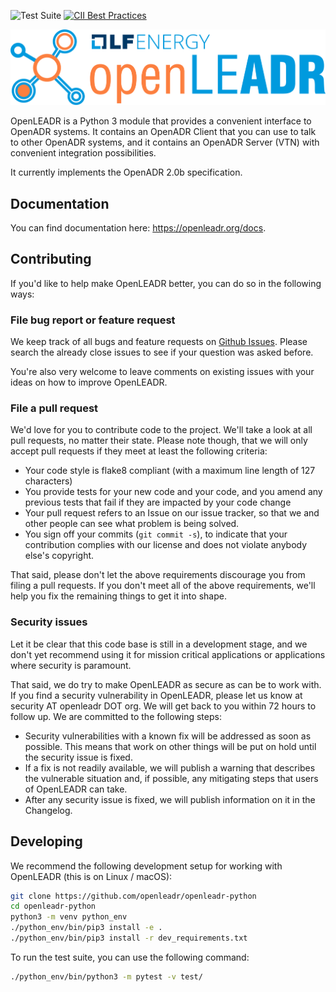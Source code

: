 ![Test Suite](https://github.com/OpenLEADR/openleadr-python/workflows/Test%20Suite/badge.svg)
 [![CII Best Practices](https://bestpractices.coreinfrastructure.org/projects/4317/badge)](https://bestpractices.coreinfrastructure.org/projects/4317)

![OpenLEADR](logo.png)

OpenLEADR is a Python 3 module that provides a convenient interface to OpenADR
systems. It contains an OpenADR Client that you can use to talk to other OpenADR
systems, and it contains an OpenADR Server (VTN) with convenient integration
possibilities.

It currently implements the OpenADR 2.0b specification.

## Documentation

You can find documentation here: https://openleadr.org/docs.


## Contributing

If you'd like to help make OpenLEADR better, you can do so in the following ways:


### File bug report or feature request

We keep track of all bugs and feature requests on [Github Issues](https://github.com/openleadr/openleadr-python/issues). Please search the already close issues to see if your question was asked before.

You're also very welcome to leave comments on existing issues with your ideas on how to improve OpenLEADR.


### File a pull request

We'd love for you to contribute code to the project. We'll take a look at all pull requests, no matter their state. Please note though, that we will only accept pull requests if they meet at least the following criteria:

- Your code style is flake8 compliant (with a maximum line length of 127 characters)
- You provide tests for your new code and your code, and you amend any previous tests that fail if they are impacted by your code change
- Your pull request refers to an Issue on our issue tracker, so that we and other people can see what problem is being solved.
- You sign off your commits (`git commit -s`), to indicate that your contribution complies with our license and does not violate anybody else's copyright.

That said, please don't let the above requirements discourage you from filing a pull requests. If you don't meet all of the above requirements, we'll help you fix the remaining things to get it into shape.


### Security issues

Let it be clear that this code base is still in a development stage, and we don't yet recommend using it for mission critical applications or applications where security is paramount.

That said, we do try to make OpenLEADR as secure as can be to work with. If you find a security vulnerability in OpenLEADR, please let us know at security AT openleadr DOT org. We will get back to you within 72 hours to follow up. We are committed to the following steps:

- Security vulnerabilities with a known fix will be addressed as soon as possible. This means that work on other things will be put on hold until the security issue is fixed.
- If a fix is not readily available, we will publish a warning that describes the vulnerable situation and, if possible, any mitigating steps that users of OpenLEADR can take.
- After any security issue is fixed, we will publish information on it in the Changelog.


## Developing

We recommend the following development setup for working with OpenLEADR (this is on Linux / macOS):

```bash
git clone https://github.com/openleadr/openleadr-python
cd openleadr-python
python3 -m venv python_env
./python_env/bin/pip3 install -e .
./python_env/bin/pip3 install -r dev_requirements.txt
```

To run the test suite, you can use the following command:

```bash
./python_env/bin/python3 -m pytest -v test/
```

